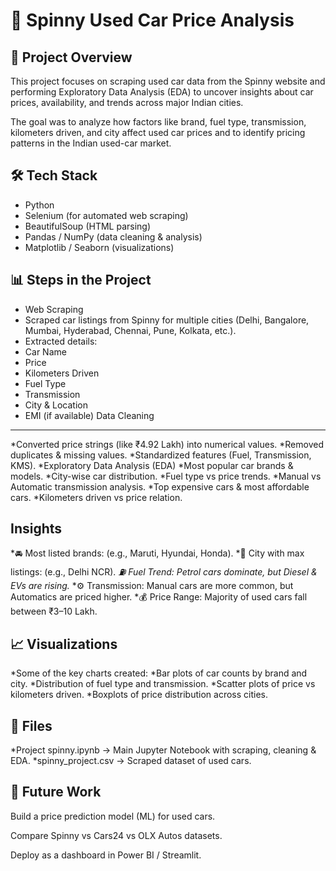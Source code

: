# 🚗 Spinny Used Car Price Analysis
📌 Project Overview
--------------------------------------
This project focuses on scraping used car data from the Spinny website and performing Exploratory Data Analysis (EDA) to uncover insights about car prices, availability, and trends across major Indian cities.

The goal was to analyze how factors like brand, fuel type, transmission, kilometers driven, and city affect used car prices and to identify pricing patterns in the Indian used-car market.

🛠️ Tech Stack
--------------------------------
- Python
- Selenium (for automated web scraping)
- BeautifulSoup (HTML parsing)
- Pandas / NumPy (data cleaning & analysis)
- Matplotlib / Seaborn (visualizations)

📊 Steps in the Project
--------------------------------
* Web Scraping
* Scraped car listings from Spinny for multiple cities (Delhi, Bangalore, Mumbai, Hyderabad, Chennai, Pune, Kolkata, etc.).
* Extracted details:
* Car Name
* Price
* Kilometers Driven
* Fuel Type
* Transmission
* City & Location
* EMI (if available)
Data Cleaning
-------------------
*Converted price strings (like ₹4.92 Lakh) into numerical values.
*Removed duplicates & missing values.
*Standardized features (Fuel, Transmission, KMS).
*Exploratory Data Analysis (EDA)
*Most popular car brands & models.
*City-wise car distribution.
*Fuel type vs price trends.
*Manual vs Automatic transmission analysis.
*Top expensive cars & most affordable cars.
*Kilometers driven vs price relation.

Insights
--------------------
*🚘 Most listed brands: (e.g., Maruti, Hyundai, Honda).
*📍 City with max listings: (e.g., Delhi NCR).
*⛽ Fuel Trend: Petrol cars dominate, but Diesel & EVs are rising.*
*⚙️ Transmission: Manual cars are more common, but Automatics are priced higher.
*💰 Price Range: Majority of used cars fall between ₹3–10 Lakh.

📈 Visualizations
----------------------
*Some of the key charts created:
*Bar plots of car counts by brand and city.
*Distribution of fuel type and transmission.
*Scatter plots of price vs kilometers driven.
*Boxplots of price distribution across cities.

📂 Files
----------------------
*Project spinny.ipynb → Main Jupyter Notebook with scraping, cleaning & EDA.
*spinny_project.csv → Scraped dataset of used cars.

🚀 Future Work
-----------------------

Build a price prediction model (ML) for used cars.

Compare Spinny vs Cars24 vs OLX Autos datasets.

Deploy as a dashboard in Power BI / Streamlit.

